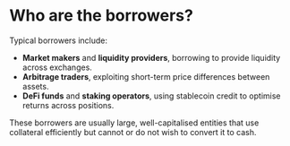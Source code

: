 # Who are the borrowers?

Typical borrowers include:

* **Market makers** and **liquidity providers**, borrowing to provide liquidity across exchanges.
* **Arbitrage traders**, exploiting short-term price differences between assets.
* **DeFi funds** and **staking operators**, using stablecoin credit to optimise returns across positions.

These borrowers are usually large, well-capitalised entities that use collateral efficiently but cannot or do not wish to convert it to cash.
